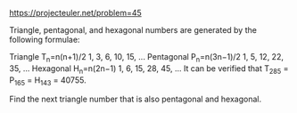 https://projecteuler.net/problem=45

Triangle, pentagonal, and hexagonal numbers are generated by the following formulae:

Triangle	 	T<sub>n</sub>=n(n+1)/2	 	1, 3, 6, 10, 15, ...
Pentagonal	 	P<sub>n</sub>=n(3n−1)/2	 	1, 5, 12, 22, 35, ...
Hexagonal	 	H<sub>n</sub>=n(2n−1)	 	1, 6, 15, 28, 45, ...
It can be verified that T<sub>285</sub> = P<sub>165</sub> = H<sub>143</sub> = 40755.

Find the next triangle number that is also pentagonal and hexagonal.